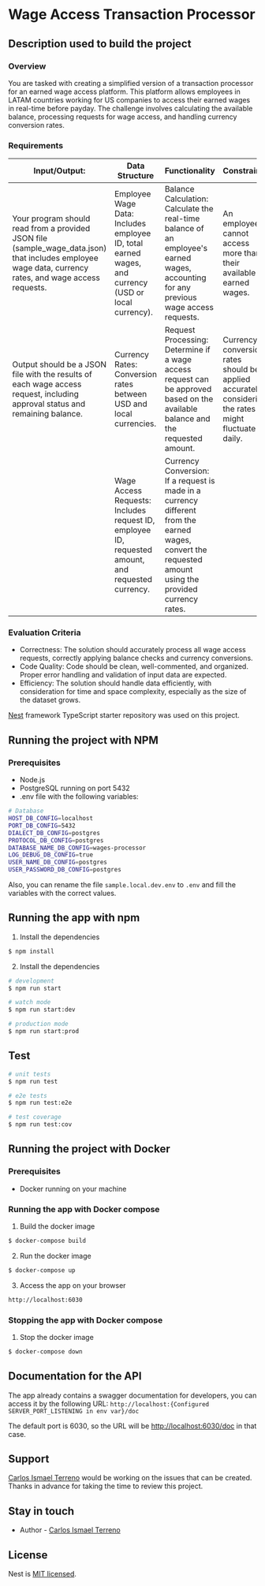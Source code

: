 # Wage Access Transaction Processor

## Description used to build the project

### Overview

You are tasked with creating a simplified version of a transaction processor for an earned wage access platform. This
platform allows employees in LATAM countries working for US companies to access their earned wages in real-time before
payday. The challenge involves calculating the available balance, processing requests for wage access, and handling
currency conversion rates.

### Requirements

| Input/Output:                                                                                                                                          | Data Structure                                                                                      | Functionality                                                                                                                                            | Constraints                                                                                          |
|--------------------------------------------------------------------------------------------------------------------------------------------------------|-----------------------------------------------------------------------------------------------------|----------------------------------------------------------------------------------------------------------------------------------------------------------|------------------------------------------------------------------------------------------------------|
| Your program should read from a provided JSON file (sample_wage_data.json) that includes employee wage data, currency rates, and wage access requests. | Employee Wage Data: Includes employee ID, total earned wages, and currency (USD or local currency). | Balance Calculation: Calculate the real-time balance of an employee's earned wages, accounting for any previous wage access requests.                    | An employee cannot access more than their available earned wages.                                    |
| Output should be a JSON file with the results of each wage access request, including approval status and remaining balance.                            | Currency Rates: Conversion rates between USD and local currencies.                                  | Request Processing: Determine if a wage access request can be approved based on the available balance and the requested amount.                          | Currency conversion rates should be applied accurately, considering the rates might fluctuate daily. |
|                                                                                                                                                        | Wage Access Requests: Includes request ID, employee ID, requested amount, and requested currency.   | Currency Conversion: If a request is made in a currency different from the earned wages, convert the requested amount using the provided currency rates. |                                                                                                      |

### Evaluation Criteria

* Correctness: The solution should accurately process all wage access requests, correctly applying balance checks and
  currency conversions.
* Code Quality: Code should be clean, well-commented, and organized. Proper error handling and validation of input data
  are expected.
* Efficiency: The solution should handle data efficiently, with consideration for time and space complexity, especially
  as the size of the dataset grows.

[Nest](https://github.com/nestjs/nest) framework TypeScript starter repository was used on this project.

## Running the project with NPM

### Prerequisites

- Node.js
- PostgreSQL running on port 5432
- .env file with the following variables:

```bash
# Database
HOST_DB_CONFIG=localhost
PORT_DB_CONFIG=5432
DIALECT_DB_CONFIG=postgres
PROTOCOL_DB_CONFIG=postgres
DATABASE_NAME_DB_CONFIG=wages-processor
LOG_DEBUG_DB_CONFIG=true
USER_NAME_DB_CONFIG=postgres
USER_PASSWORD_DB_CONFIG=postgres
```

Also, you can rename the file `sample.local.dev.env` to `.env` and fill the variables with the correct values.

## Running the app with npm

1. Install the dependencies

```bash
$ npm install
```

2. Install the dependencies

```bash
# development
$ npm run start

# watch mode
$ npm run start:dev

# production mode
$ npm run start:prod
```

## Test

```bash
# unit tests
$ npm run test

# e2e tests
$ npm run test:e2e

# test coverage
$ npm run test:cov
```

## Running the project with Docker

### Prerequisites

- Docker running on your machine

### Running the app with Docker compose

1. Build the docker image

```bash
$ docker-compose build
```

2. Run the docker image

```bash
$ docker-compose up
```

3. Access the app on your browser

```bash
http://localhost:6030
```

### Stopping the app with Docker compose

1. Stop the docker image

```bash
$ docker-compose down
```

## Documentation for the API

The app already contains a swagger documentation for developers, you can access it by the following
URL:
`http://localhost:{Configured SERVER_PORT_LISTENING in env var}/doc`

The default port is 6030, so the URL will be [http://localhost:6030/doc](http://localhost:6030/doc) in that case.

## Support

[Carlos Ismael Terreno](https://github.com/IsmaelTerreno) would be working on the issues that can be created. Thanks in
advance for taking the time to review this project.

## Stay in touch

- Author - [Carlos Ismael Terreno](https://github.com/IsmaelTerreno)

## License

Nest is [MIT licensed](LICENSE).
